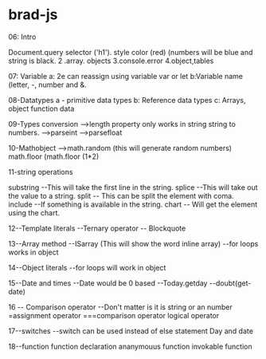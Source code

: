 # brad-js 

06: Intro 

Document.query selector ('h1'). style color (red) (numbers will be blue and string is black.
2 .array. objects
3.console.error
4.object,tables

07: Variable
 a: 2e can reassign using variable var or let
 b:Variable name (letter, -, number and &.
 
 08-Datatypes
 a - primitive data types
 b: Reference data types
 c: Arrays, object function data
 
 09-Types conversion
 -->length property only works in string string to numbers.
 -->parseint
 -->parsefloat
 
 10-Mathobject
 -->math.random (this will generate random numbers)
 math.floor (math.floor (1*2)
 
 11-string operations
 
 substring --This will take the first line in the string.
 splice --This will take out the value to a string.
split -- This can be split the element with coma.
include --If something is available in the string.
 chart -- Will get the element using the chart.
 
 12--Template literals
 --Ternary operator
 -- Blockquote
 
 13--Array method
 --ISarray (This will show the word inline array)
 --for loops works in object
 
 14--Object literals
 --for loops will work in object
 
 15--Date and times
 --Date would be 0 based
 --Today.getday
 --doubt(get-date)
 
 16 -- Comparison operator
 --Don't matter is it is string or an number
 =assignment operator
 ===comparison operator
 logical operator
 
 17--switches
 --switch can be used instead of else statement
 Day and date
 
 18--function
 function declaration
 ananymouus function
 invokable function
